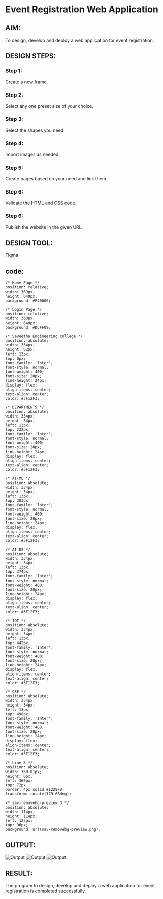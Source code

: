 # Event Registration Web Application

## AIM:
To design, develop and deploy a web application for event registration.

## DESIGN STEPS:

### Step 1:
Create a new frame.

### Step 2:
Select any one preset size of your choice.

### Step 3:
Select the shapes you need.

### Step 4:
Import images as needed.

### Step 5:
Create pages based on your need and link them.

### Step 6:

Validate the HTML and CSS code.

### Step 6:

Publish the website in the given URL.

## DESIGN TOOL:
Figma

## code:
```
/* Home Page */
position: relative;
width: 369px;
height: 640px;
background: #F40606;

/* Login Page */
position: relative;
width: 360px;
height: 640px;
background: #DCFF09;

/* Saveetha Engineering college */
position: absolute;
width: 334px;
height: 62px;
left: 13px;
top: 0px;
font-family: 'Inter';
font-style: normal;
font-weight: 400;
font-size: 20px;
line-height: 24px;
display: flex;
align-items: center;
text-align: center;
color: #3F12F3;

/* DEPARTMENTS */
position: absolute;
width: 334px;
height: 34px;
left: 13px;
top: 232px;
font-family: 'Inter';
font-style: normal;
font-weight: 400;
font-size: 20px;
line-height: 24px;
display: flex;
align-items: center;
text-align: center;
color: #3F12F3;

/* AI-ML */
position: absolute;
width: 334px;
height: 34px;
left: 13px;
top: 303px;
font-family: 'Inter';
font-style: normal;
font-weight: 400;
font-size: 20px;
line-height: 24px;
display: flex;
align-items: center;
text-align: center;
color: #3F12F3;

/* AI-DS */
position: absolute;
width: 334px;
height: 34px;
left: 13px;
top: 374px;
font-family: 'Inter';
font-style: normal;
font-weight: 400;
font-size: 20px;
line-height: 24px;
display: flex;
align-items: center;
text-align: center;
color: #3F12F3;

/* IOT */
position: absolute;
width: 334px;
height: 34px;
left: 13px;
top: 442px;
font-family: 'Inter';
font-style: normal;
font-weight: 400;
font-size: 20px;
line-height: 24px;
display: flex;
align-items: center;
text-align: center;
color: #3F12F3;

/* CSE */
position: absolute;
width: 334px;
height: 34px;
left: 13px;
top: 498px;
font-family: 'Inter';
font-style: normal;
font-weight: 400;
font-size: 20px;
line-height: 24px;
display: flex;
align-items: center;
text-align: center;
color: #3F12F3;

/* Line 3 */
position: absolute;
width: 360.01px;
height: 0px;
left: 360px;
top: 72px
border: 4px solid #1229FD;
transform: rotate(179.68deg);

/* sav-removebg-preview 3 */
position: absolute;
width: 114px;
height: 114px;
left: 123px;
top: 96px;
background: url(sav-removebg-preview.png);
```
## OUTPUT:
![Output](./out1.png)
![Output](./out2.png)
![Output](./out3.png)

## RESULT:
The program to design, develop and deploy a web application for event registration is completed successfully.